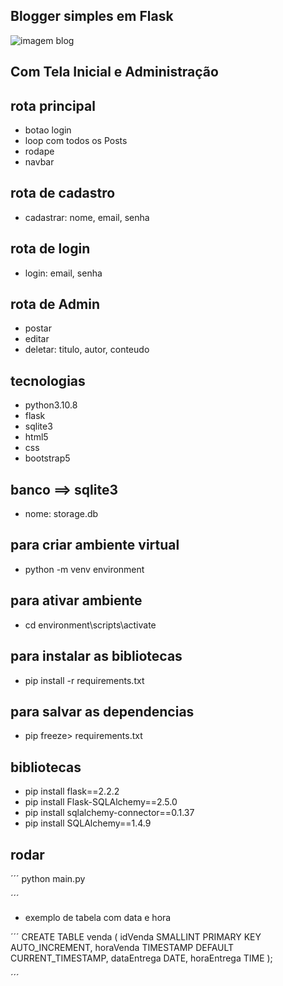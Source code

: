 ## Blogger simples em Flask
<div <style= " whidh='50px';health='70px';"/><img src='https://www.criarsite.online/wp-content/uploads/2017/09/blog.png' alt='imagem blog'</img></div>

## Com Tela Inicial e Administração

## rota principal
- botao login
- loop com todos os Posts
- rodape 
- navbar

## rota de cadastro
- cadastrar: nome, email, senha

## rota de login
- login: email, senha

## rota de Admin
- postar
- editar 
- deletar: titulo, autor, conteudo


## tecnologias
- python3.10.8 
- flask
- sqlite3
- html5 
- css 
- bootstrap5 


## banco ==> sqlite3
- nome: storage.db


## para criar ambiente virtual
* python -m venv environment
## para ativar ambiente
* cd environment\scripts\activate
## para instalar as bibliotecas
* pip install -r requirements.txt
## para salvar as dependencias
* pip freeze> requirements.txt


## bibliotecas

- pip install flask==2.2.2
- pip install Flask-SQLAlchemy==2.5.0
- pip install sqlalchemy-connector==0.1.37
- pip install SQLAlchemy==1.4.9


## rodar

´´´
python main.py

´´´



* exemplo  de tabela com data e hora 

´´´
CREATE TABLE venda (
  idVenda SMALLINT PRIMARY KEY AUTO_INCREMENT,
  horaVenda TIMESTAMP DEFAULT CURRENT_TIMESTAMP,
  dataEntrega DATE,
  horaEntrega TIME
);    

´´´

